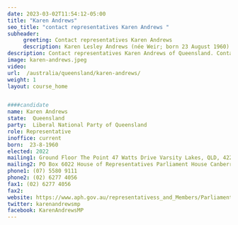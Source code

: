 ```yaml
---
date: 2023-03-02T11:54:12-05:00
title: "Karen Andrews"
seo_title: "contact representatives Karen Andrews "
subheader:
     greeting: Contact representatives Karen Andrews
     description: Karen Lesley Andrews (née Weir; born 23 August 1960) is an Australian politician who served in the Morrison Government as Minister for Industry, Science and Technology from 2018 to 2021 and as Minister for Home Affairs from 2021 to 2022. She is a member of the Liberal National Party of Queensland and has represented the Queensland seat of McPherson since the 2010 federal election. Andrews sits as a Liberal and previously served as an assistant minister in the Abbott and Turnbull Governments. Before entering politics she was a mechanical engineer and industrial relations consultant.
description: Contact representatives Karen Andrews of Queensland. Contact information for Karen Andrews includes email address, phone number, and mailing address.
image: karen-andrews.jpeg
video:
url:  /australia/queensland/karen-andrews/
weight: 1
layout: course_home


####candidate
name: Karen Andrews
state:	Queensland
party:	Liberal National Party of Queensland
role: Representative
inoffice: current
born:  23-8-1960
elected: 2022
mailing1: Ground Floor The Point 47 Watts Drive Varsity Lakes, QLD, 4227
mailing2: PO Box 6022 House of Representatives Parliament House Canberra ACT 2600
phone1:	(07) 5580 9111
phone2: (02) 6277 4056
fax1: (02) 6277 4056
fax2:
website: https://www.aph.gov.au/representativess_and_Members/Parliamentarian?MPID=230886
twitter: karenandrewsmp
facebook: KarenAndrewsMP
---
```

